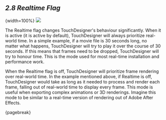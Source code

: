 ## *2.8 Realtime Flag*

{width=100%}
![](images/2.8/realtime-1.png)

The Realtime flag changes TouchDesigner's behaviour significantly. When it is active (it is active by default), TouchDesigner will always prioritize real-world time. In a simple example, if a movie file is 30 seconds long, no matter what happens, TouchDesigner will try to play it over the course of 30 seconds. If this means that frames need to be dropped, TouchDesigner will try to honour time. This is the mode used for most real-time installation and performance work. 

When the Realtime flag is off, TouchDesigner will prioritize frame rendering over real-world time. In the example mentioned above, if Realtime is off, TouchDesigner would take as long as it needed to process and render each frame, falling out of real-world time to display every frame. This mode is useful when exporting complex animations or 3D renderings. Imagine this mode to be similar to a real-time version of rendering out of Adobe After Effects. 

{pagebreak}